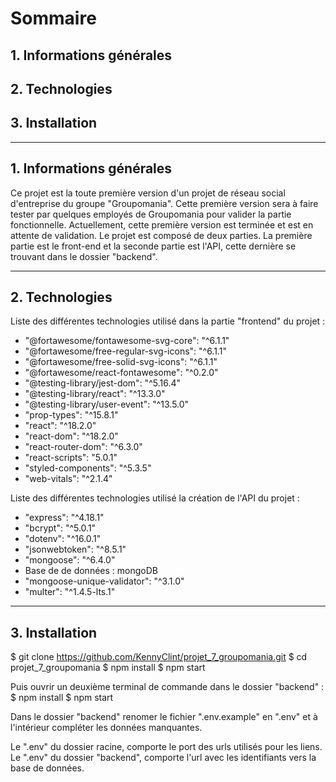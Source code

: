 # Sommaire
## 1. Informations générales
## 2. Technologies
## 3. Installation

---
## 1. Informations générales
Ce projet est la toute première version d'un projet de réseau social d'entreprise du groupe "Groupomania". Cette première version sera à faire tester par quelques employés de Groupomania pour valider la partie fonctionnelle. Actuellement, cette première version est terminée et est en attente de validation.
Le projet est composé de deux parties. La première partie est le front-end et la seconde partie est l'API, cette dernière se trouvant dans le dossier "backend".

---
## 2. Technologies
Liste des différentes technologies utilisé dans la partie "frontend" du projet :
* "@fortawesome/fontawesome-svg-core": "^6.1.1"
* "@fortawesome/free-regular-svg-icons": "^6.1.1"
* "@fortawesome/free-solid-svg-icons": "^6.1.1"
* "@fortawesome/react-fontawesome": "^0.2.0"
* "@testing-library/jest-dom": "^5.16.4"
* "@testing-library/react": "^13.3.0"
* "@testing-library/user-event": "^13.5.0"
* "prop-types": "^15.8.1"
* "react": "^18.2.0"
* "react-dom": "^18.2.0"
* "react-router-dom": "^6.3.0"
* "react-scripts": "5.0.1"
* "styled-components": "^5.3.5"
* "web-vitals": "^2.1.4"

Liste des différentes technologies utilisé la création de l'API du projet :
* "express": "^4.18.1"
* "bcrypt": "^5.0.1"
* "dotenv": "^16.0.1"
* "jsonwebtoken": "^8.5.1"
* "mongoose": "^6.4.0"
* Base de de données : mongoDB
* "mongoose-unique-validator": "^3.1.0"
* "multer": "^1.4.5-lts.1"

---
## 3. Installation
$ git clone https://github.com/KennyClint/projet_7_groupomania.git
$ cd projet_7_groupomania
$ npm install
$ npm start

Puis ouvrir un deuxième terminal de commande dans le dossier "backend" :
$ npm install
$ npm start

Dans le dossier "backend" renomer le fichier ".env.example" en ".env" et à l'intérieur compléter les données manquantes.

Le ".env" du dossier racine, comporte le port des urls utilisés pour les liens. 
Le ".env" du dossier "backend", comporte l'url avec les identifiants vers la base de données.